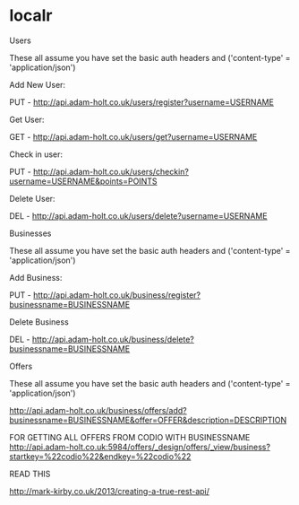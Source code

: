 # localr
Users

These all assume you have set the basic auth headers and ('content-type' = 'application/json')

Add New User:

PUT - http://api.adam-holt.co.uk/users/register?username=USERNAME

Get User:

GET - http://api.adam-holt.co.uk/users/get?username=USERNAME

Check in user:

PUT - http://api.adam-holt.co.uk/users/checkin?username=USERNAME&points=POINTS

Delete User:

DEL - http://api.adam-holt.co.uk/users/delete?username=USERNAME



Businesses

These all assume you have set the basic auth headers and ('content-type' = 'application/json')

Add Business:

PUT - http://api.adam-holt.co.uk/business/register?businessname=BUSINESSNAME

Delete Business

DEL - http://api.adam-holt.co.uk/business/delete?businessname=BUSINESSNAME


Offers

These all assume you have set the basic auth headers and ('content-type' = 'application/json')

http://api.adam-holt.co.uk/business/offers/add?businessname=BUSINESSNAME&offer=OFFER&description=DESCRIPTION



FOR GETTING ALL OFFERS FROM CODIO WITH BUSINESSNAME
http://api.adam-holt.co.uk:5984/offers/_design/offers/_view/business?startkey=%22codio%22&endkey=%22codio%22



READ THIS

http://mark-kirby.co.uk/2013/creating-a-true-rest-api/

